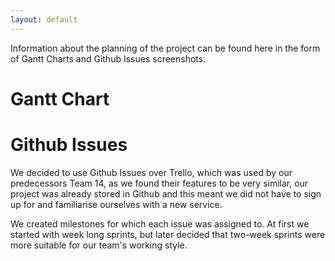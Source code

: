 ```yaml
---
layout: default
---
```

Information about the planning of the project can be found here in the form of Gantt Charts and Github Issues screenshots.

# Gantt Chart

# Github Issues
We decided to use Github Issues over Trello, which was used by our predecessors Team 14, as we found their features to be very similar, our project was already stored in Github and this meant we did not have to sign up for and familiarise ourselves with a new service.

We created milestones for which each issue was assigned to. At first we started with week long sprints, but later decided that two-week sprints were more suitable for our team's working style.